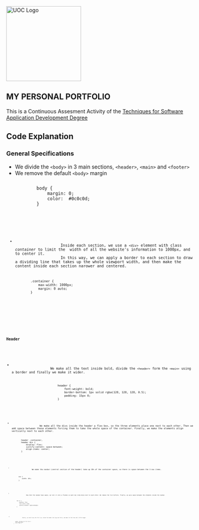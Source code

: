 <img src="https://upload.wikimedia.org/wikipedia/commons/a/a3/Logo_blau_uoc.png" alt="UOC Logo" width="200"/>

<section>
    <h1>MY PERSONAL PORTFOLIO</h1>
    <p>
        This is a Continuous Assesment Activity of the <a href="https://www.uoc.edu/portal/_resources/common/imatges/sala_de_premsa/noticies/2016/202-nova-marca-uoc.jpg">Techniques for Software Application Development Degree</a>
    </p>
</section>
<section>
    <h2>Code Explanation</h2>
    <div>
        <h3>General Specifications</h3>
            <ul>
                <li>
                    We divide the <code>&#60;body&#62;</code> in 3 main sections, <code>&#60;header&#62;</code>, <code>&#60;main&#62;</code> and <code>&#60;footer&#62;</code>
                </li>
                <li>We remove the default <code>&#60;body&#62;</code> margin
<code>
    <pre>
        body {
            margin: 0;
            color:  #0c0c0d;
        }
    </pre>
<code>
                </li>
                <li>
                    Inside each section, we use a <code>&#60;div&#62;</code> element with class <i>container</i> to limit the  width of all the website's information to 1000px, and to center it.
                    In this way, we can apply a border to each section to draw a dividing line that takes up the whole viewport width, and then make the content inside each section narower and centered.
<code>
    <pre>
        .container {
            max-width: 1000px;
            margin: 0 auto;
        }
    </pre>
<code>
                </li>
            </ul>
        <h3>Header</h3>
            <ul>
                <li>
                    We make all the text inside bold, divide the <code>&#60;header&#62;</code> form the <code>&#60;main&#62;</code> using a border and finally we make it wider.
                    <code>
                        <pre>
                            header {
                                font-weight: bold;
                                border-bottom: 1px solid rgba(128, 128, 128, 0.5);
                                padding: 15px 0;
                            }
                        </pre>
                    <code>
                </li>
                <li>
                    We make all the divs inside the header a flex box, so the three elements place one next to each other. Then we add space between these elements forcing them to take the whole space of the container. Finally, we make the elements align vertically next to each other.
<code>
    <pre>
        header .container,
        header div {
            display: flex;
            justify-content: space-between;
            align-items: center;
        }
    </pre>
<code>
                </li>
                <li>
                    We make tha navbar (central section of the header) take up 35% of the container space, so there is space between the 3 nav items.
<code>
    <pre>
        nav {
            width: 35%;
        }
    </pre>
<code>
                </li>
                <li>
                    Now that the navbar have space, we turn it into a flexbox so each nav item place next to each other. We remove the list bullets. Finally, we give space between the elements inside the navbar.
<code>
    <pre>
        nav ul {
            display: flex;
            list-style: none;
            justify-content: space-between;
        }
    </pre>
<code>
                </li>
                <li>
                    Finally, we select only the first <code>&#60;div&#62;</code> inside the header (the logo and title), and make its font blue and a little bigger.
<code>
    <pre>
        header .container div:first-child {
        font-size: 1.5rem;
        color: #1b1fff;
    }
    </pre>
<code>
                </li>
            </ul>
    </div>
</section>